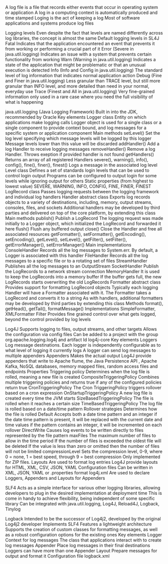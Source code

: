 A log file is a file that records either events that occur in operating system or application
A log in a computing context is automatically produced and time stamped
Loging is the act of keeping a log
Most of software applications and systems produce log files

Logging levels
  Even despite the fact that levels are named differently across log libraries, the concept is almost the same
  Default logging levels in SL4J
    Fatal 
      Indicates that the application encountered an event that prevents it from working or performing a crucial part of it
    Error (Severe in java.util.logging)
      Indicates an issue with a system that prevents certain functionality from working
    Warn (Warning in java.util.logging)
      Indicates a state of the application that might be problematic or that an unusual execution is detected
    Info (Info and Config in java.util.logging)
      The standard level of log information that indicates normal application action
    Debug (Fine and Finer in java.util.logging)
      Less granular than TRACE level, but still more granular than INFO level, 
        and more detailed than need in your normal, everyday use
    Trace (Finest and All in java.util.logging)
      Very fine-grained information only used in a rare case where you need the full visibility of what is happening

java.util.logging (Java Logging Framework)
  Built in into the JDK, recommended by Oracle
  Key elements
    Logger class
      Entity on which applications make logging calls
      Logger object is used for a single class or a single component to provide context bound,
        and log messages for a specific system or application component
      Main methods
        setLevel()
          Set the log level specifying which message levels will be logged by this logger
          Message levels lower than this value will be discarded
        addHandler()
          Add a log Handler to receive logging messages
        removeHandler()
          Remove a log Handler. Throws exeption if provided handler is not found
        getHandlers()
          Returns an array of all registered Handlers
        severe(), warning(), info(), config(), fine(), finer(), finest()
          Logs a message in the associated log level
    Level class
      Defines a set of standards login levels that can be used to control login output
      Programs can be configured to output login for some levels while ignoring output for others
      Static properties (from highest to lowest value)
        SEVERE, WARNING, INFO, CONFIG, FINE, FINER, FINEST
    LogRecord class
      Passes logging requests between the logging framework and individual log handlers
    Handler abstract class
      Exports log records objects to a variety of destinations, including, memory, output streams, consoles, files, and sockets
      Additional handlers may be developed by third parties and delivered on top of the core platform, by extending this class
      Main methods
        publish()
          Publish a LogRecord
          The logging request was made initially to a Logger object, which initialized the LogRecord and forwarded it here
        flush()
          Flush any buffered output
        close()
          Close the Handler and free all associated resources
        getFormatter(), setFormatter(), getEncoding(), setEncoding(), getLevel(), setLevel(),
        getFilter(), setFilter(), getErrorManager(), setErrorManager()
      Main implementations
        ConsoleHandler
          Records all the log messages to System.err. By default, a Logger is associated with this handler
        FileHandler
          Records all the log messages to a specific file or to a rotating set of files
				StreamHandler
          Publishes all the log messages to an OutputStream
        SocketHandler
          Publish the LogRecords to a network stream connection
		    MemoryHandler
          It is used to keep the LogRecords into a memory buffer
          If the buffer gets full, the new LogRecords starts overwriting the old LogRecords
    Formatter abstract class
      Provides support for formatting LogRecord objects
      Typically each logging Handler will have a Formatter associated with it. The Formatter takes a LogRecord and converts it to a string
      As with handlers, additional formatters may be developed by third parties by extending this class
      Methods
        format(), getHead(), getTail(), formatMessage()
      Implementations
        SimpleFormatter, XMLFormatter
    Filter
      Provides fine grained control over what gets logged, beyond the control provided by log levels

Log4J
  Supports logging to files, output streams, and other targets
  Allows the configuration via config files
  Can be added to a project with the group org.apache.logging.log4j and artifact Id log4j-core
  Key elements
    Loggers
      Log message destinations. Each logger is independently configurable as to what level of logging it currently logs
      A logger can send log messages to multiple appenders
    Appenders
      Makes the actual output
      Log4J provide appenders that write to Apache flume, the Java Persistence API , Apache Kafka, 
        NoSQL databases, memory mapped files, random access files and endpoints
      Properties
        Triggering policy
          Determines when the log file is rolled, meaning a new file is created
          CompositeTriggeringPolicy 
            Combines multiple triggering policies and returns true if any of the configured policies return true
          CronTriggeringPolicy
            The Cron TriggeringPolicy triggers rollover based on a cron expression
          OnStartupTriggeringPolicy
            A new log file is created every time the JVM starts
          SizeBasedTriggeringPolicy 
            The file is rolled when it reaches a certain size
          TimeBasedTriggeringPolicy 
            The log file is rolled based on a date/time pattern
        Rollover strategies
          Determines how the file is rolled
          Default 
            Accepts both a date time pattern and an integer
              if the date time pattern is present, it will be replaced with the current date and time values
              if the pattern contains an integer, it will be incremented on each rollover
          DirectWrite
            Causes log events to be written directly to files represented by the file pattern
            maxFiles
              The maximum number of files to allow in the time period
              If the number of files is exceeded the oldest file will be deleted
              If the value is less than zero or omitted then the number of files will not be limited
            compressionLevel
              Sets the compression level, 0-9, where 0 = none, 1 = best speed, through 9 = best compression
              Only implemented for ZIP files.
    Layouts
      Are used to format log entries
      Log4J provide layouts for HTML, XML, CSV, JSON, YAML
  Configuration files
    Can be written in XML, JSON, YAML or .properties format
      log4j.xml
    Are used to declare Loggers, Appenders and Layouts for Appenders

SLF4
  Acts as a simple interface for various other logging libraries, 
    allowing developers to plug in the desired implementation at deployment time
    This is come in handy to achieve flexibility, being independent of some specific library
  Can be integrated with
    java.util.logging, Log4J, Reload4J, Logback, Tinylog

Logback
  Intended to be the successor of Log4j2, developed by the original Log4j2 developer
  Implements SLF4
  Features a lightweight architecture
  Supports the creation of custom classes for formatting messages, as well as a robust configuration options for the existing ones
  Key elements
    Logger
      Context for log messages
      The class that applications interact with to create log messages
    Appender
      Place log messages in their final destinations
      Loggers can have more than one Appender
    Layout
      Prepare messages for output and format it
  Configuration file
    logback.xml